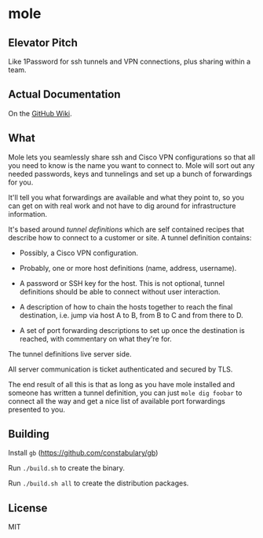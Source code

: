 mole
====

Elevator Pitch
--------------

Like 1Password for ssh tunnels and VPN connections, plus sharing within a team.

Actual Documentation
--------------------

On the [GitHub Wiki](https://github.com/calmh/mole/wiki).

What
----

Mole lets you seamlessly share ssh and Cisco VPN configurations so that all you
need to know is the name you want to connect to. Mole will sort out any needed
passwords, keys and tunnelings and set up a bunch of forwardings for you.

It'll tell you what forwardings are available and what they point to, so you
can get on with real work and not have to dig around for infrastructure
information.

It's based around *tunnel definitions* which are self contained recipes that
describe how to connect to a customer or site.  A tunnel definition contains:

  - Possibly, a Cisco VPN configuration.

  - Probably, one or more host definitions (name, address, username).

  - A password or SSH key for the host. This is not optional, tunnel
    definitions should be able to connect without user interaction.

  - A description of how to chain the hosts together to reach the final
    destination, i.e. jump via host A to B, from B to C and from there to D.

  - A set of port forwarding descriptions to set up once the destination is
    reached, with commentary on what they're for.

The tunnel definitions live server side.

All server communication is ticket authenticated and secured by TLS.

The end result of all this is that as long as you have mole installed and
someone has written a tunnel definition, you can just `mole dig foobar` to
connect all the way and get a nice list of available port forwardings
presented to you.

Building
--------

Install `gb` (https://github.com/constabulary/gb)

Run `./build.sh` to create the binary.

Run `./build.sh all` to create the distribution packages.

License
-------

MIT

